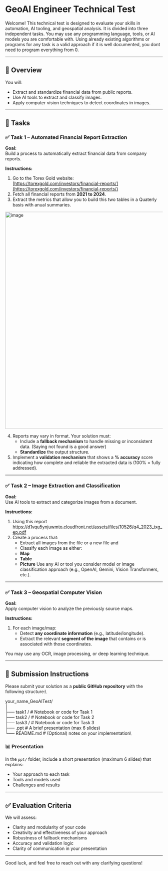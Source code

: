 # GeoAI Engineer Technical Test

Welcome! This technical test is designed to evaluate your skills in automation, AI tooling, and geospatial analysis. It is divided into three independent tasks. You may use any programming language, tools, or AI models you are comfortable with. Using already existing algorithms or programs for any task is a valid approach if it is well documented, you dont need to program everything from 0.

---

## 📌 Overview

You will:
- Extract and standardize financial data from public reports.
- Use AI tools to extract and classify images.
- Apply computer vision techniques to detect coordinates in images.

---

## 📂 Tasks

### ✅ Task 1 – Automated Financial Report Extraction

**Goal:**  
Build a process to automatically extract financial data from company reports.

**Instructions:**
1. Go to the Torex Gold website:  
   [https://torexgold.com/investors/financial-reports/](https://torexgold.com/investors/financial-reports/)
2. Fetch all financial reports from **2021 to 2024**.
3. Extract the metrics that allow you to build this two tables in a Quaterly basis with anual summaries.
<img width="693" alt="image" src="https://github.com/user-attachments/assets/bacd4614-dfba-497f-b3dc-413c23ee7754" />

4. Reports may vary in format. Your solution must:
   - Include a **fallback mechanism** to handle missing or inconsistent data. (Saying not found is a good answer)
   - **Standardize** the output structure.
5. Implement a **validation mechanism** that shows a **% accuracy** score indicating how complete and reliable the extracted data is (100% = fully addressed).

---

### ✅ Task 2 – Image Extraction and Classification

**Goal:**  
Use AI tools to extract and categorize images from a document.

**Instructions:**
1. Using this report https://d1vqu5ynjuwmto.cloudfront.net/assets/files/10526/q4_2023_txg_ep.pdf
2. Create a process that:
   - Extract all images from the file or a new file and
   - Classify each image as either:
   - **Map**
   - **Table**
   - **Picture**
Use any AI or tool you consider model or image classification approach (e.g., OpenAI, Gemini, Vision Transformers, etc.).

---

### ✅ Task 3 – Geospatial Computer Vision

**Goal:**  
Apply computer vision to analyze the previously source maps.

**Instructions:**
1. For each image/map:
   - Detect **any coordinate information** (e.g., latitude/longitude).
   - Extract the relevant **segment of the image** that contains or is associated with those coordinates.

You may use any OCR, image processing, or deep learning technique.

---

## 🚚 Submission Instructions

Please submit your solution as a **public GitHub repository** with the following structure:\

your_name_GeoAITest/\
│\
├── task1 / # Notebook or code for Task 1\
├── task2 / # Notebook or code for Task 2\
├── task3 / # Notebook or code for Task 3\
├── .ppt # A brief presentation (max 6 slides)\
└── README.md # (Optional) notes on your implementation\


### 📊 Presentation
In the `ppt/` folder, include a short presentation (maximum 6 slides) that explains:
- Your approach to each task
- Tools and models used
- Challenges and results

---

## ✅ Evaluation Criteria

We will assess:
- Clarity and modularity of your code
- Creativity and effectiveness of your approach
- Robustness of fallback mechanisms
- Accuracy and validation logic
- Clarity of communication in your presentation

---

Good luck, and feel free to reach out with any clarifying questions!
